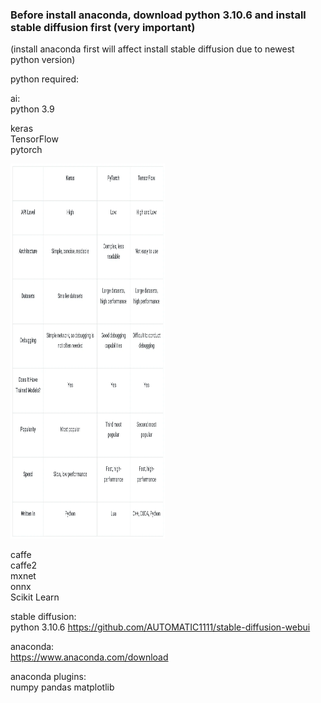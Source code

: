 ### Before install anaconda, download python 3.10.6 and install stable diffusion first (very important)
(install anaconda first will affect install stable diffusion due to newest python version)

python required:  

ai:  
python 3.9  

keras  
TensorFlow  
pytorch  

<div>
<img src="https://github.com/kitleong97/software/blob/main/python_application/1%20NKBNWP3arktKZEOrcxojDA.webp" width="49%" height="600px" alt="ai frameworks" >  
</div>

caffe  
caffe2  
mxnet  
onnx  
Scikit Learn



stable diffusion:  
python 3.10.6 
https://github.com/AUTOMATIC1111/stable-diffusion-webui  

anaconda:  
https://www.anaconda.com/download  

anaconda plugins:  
numpy
pandas
matplotlib
